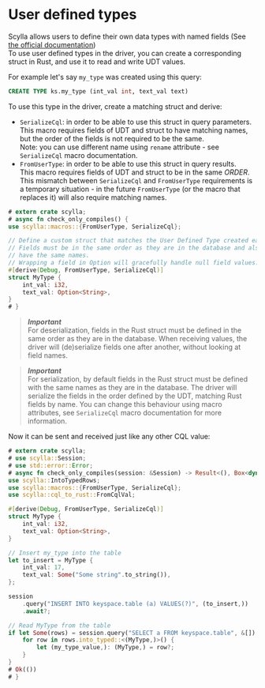 # User defined types
Scylla allows users to define their own data types with named fields (See [the official documentation](https://opensource.docs.scylladb.com/stable/cql/types.html#user-defined-types))\
To use user defined types in the driver, you can create a corresponding struct in Rust, and use it to read and write UDT values.


For example let's say `my_type` was created using this query:
```sql
CREATE TYPE ks.my_type (int_val int, text_val text)
```

To use this type in the driver, create a matching struct and derive:
- `SerializeCql`: in order to be able to use this struct in query parameters. \
    This macro requires fields of UDT and struct to have matching names, but the order
    of the fields is not required to be the same. \
    Note: you can use different name using `rename` attribute - see `SerializeCql` macro documentation.
- `FromUserType`:  in order to be able to use this struct in query results. \
    This macro requires fields of UDT and struct to be in the same *ORDER*. \
    This mismatch between `SerializeCql` and `FromUserType` requirements is a temporary situation - in the future `FromUserType` (or  the macro that replaces it) will also require matching names.

```rust
# extern crate scylla;
# async fn check_only_compiles() {
use scylla::macros::{FromUserType, SerializeCql};

// Define a custom struct that matches the User Defined Type created earlier.
// Fields must be in the same order as they are in the database and also
// have the same names.
// Wrapping a field in Option will gracefully handle null field values.
#[derive(Debug, FromUserType, SerializeCql)]
struct MyType {
    int_val: i32,
    text_val: Option<String>,
}
# }
```

> ***Important***\
> For deserialization, fields in the Rust struct must be defined in the same order as they are in the database.
> When receiving values, the driver will (de)serialize fields one after another, without looking at field names.

> ***Important***\
> For serialization, by default fields in the Rust struct must be defined with the same names as they are in the database.
> The driver will serialize the fields in the order defined by the UDT, matching Rust fields by name.
> You can change this behaviour using macro attributes, see `SerializeCql` macro documentation for more information.

Now it can be sent and received just like any other CQL value:
```rust
# extern crate scylla;
# use scylla::Session;
# use std::error::Error;
# async fn check_only_compiles(session: &Session) -> Result<(), Box<dyn Error>> {
use scylla::IntoTypedRows;
use scylla::macros::{FromUserType, SerializeCql};
use scylla::cql_to_rust::FromCqlVal;

#[derive(Debug, FromUserType, SerializeCql)]
struct MyType {
    int_val: i32,
    text_val: Option<String>,
}

// Insert my_type into the table
let to_insert = MyType {
    int_val: 17,
    text_val: Some("Some string".to_string()),
};

session
    .query("INSERT INTO keyspace.table (a) VALUES(?)", (to_insert,))
    .await?;

// Read MyType from the table
if let Some(rows) = session.query("SELECT a FROM keyspace.table", &[]).await?.rows {
    for row in rows.into_typed::<(MyType,)>() {
        let (my_type_value,): (MyType,) = row?;
    }
}
# Ok(())
# }
```